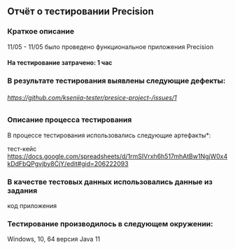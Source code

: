 ## Отчёт о тестировании Precision
### Краткое описание
11/05 - 11/05 было проведено функциональное приложения Precision

#### На тестирование затрачено: 1 час

### В результате тестирования выявлены следующие дефекты:

###### https://github.com/kseniia-tester/presice-project-/issues/1


### Описание процесса тестирования
В процессе тестирования использовались следующие артефакты*:

тест-кейс https://docs.google.com/spreadsheets/d/1rmSIVrxh6h517mhAtBw1NgjW0x4kDdFbQPgvjby8CjY/edit#gid=206222093



### В качестве тестовых данных использовались данные из задания

код приложения 

### Тестирование производилось в следующем окружении:

Windows, 10, 64 
версия Java 11 
